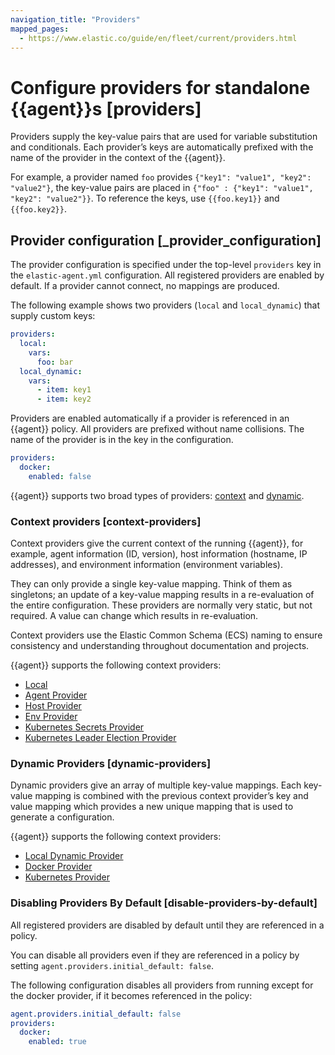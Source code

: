 ```yaml
---
navigation_title: "Providers"
mapped_pages:
  - https://www.elastic.co/guide/en/fleet/current/providers.html
---
```


# Configure providers for standalone {{agent}}s [providers]


Providers supply the key-value pairs that are used for variable substitution and conditionals. Each provider’s keys are automatically prefixed with the name of the provider in the context of the {{agent}}.

For example, a provider named `foo` provides `{"key1": "value1", "key2": "value2"}`, the key-value pairs are placed in `{"foo" : {"key1": "value1", "key2": "value2"}}`. To reference the keys, use `{{foo.key1}}` and `{{foo.key2}}`.


## Provider configuration [_provider_configuration]

The provider configuration is specified under the top-level `providers` key in the `elastic-agent.yml` configuration. All registered providers are enabled by default. If a provider cannot connect, no mappings are produced.

The following example shows two providers (`local` and `local_dynamic`) that supply custom keys:

```yaml
providers:
  local:
    vars:
      foo: bar
  local_dynamic:
    vars:
      - item: key1
      - item: key2
```

Providers are enabled automatically if a provider is referenced in an {{agent}} policy. All providers are prefixed without name collisions. The name of the provider is in the key in the configuration.

```yaml
providers:
  docker:
    enabled: false
```

{{agent}} supports two broad types of providers: [context](#context-providers) and [dynamic](#dynamic-providers).


### Context providers [context-providers]

Context providers give the current context of the running {{agent}}, for example, agent information (ID, version), host information (hostname, IP addresses), and environment information (environment variables).

They can only provide a single key-value mapping. Think of them as singletons; an update of a key-value mapping results in a re-evaluation of the entire configuration. These providers are normally very static, but not required. A value can change which results in re-evaluation.

Context providers use the Elastic Common Schema (ECS) naming to ensure consistency and understanding throughout documentation and projects.

{{agent}} supports the following context providers:

* [Local](/reference/ingestion-tools/fleet/local-provider.md)
* [Agent Provider](/reference/ingestion-tools/fleet/agent-provider.md)
* [Host Provider](/reference/ingestion-tools/fleet/host-provider.md)
* [Env Provider](/reference/ingestion-tools/fleet/env-provider.md)
* [Kubernetes Secrets Provider](/reference/ingestion-tools/fleet/kubernetes_secrets-provider.md)
* [Kubernetes Leader Election Provider](/reference/ingestion-tools/fleet/kubernetes_leaderelection-provider.md)


### Dynamic Providers [dynamic-providers]

Dynamic providers give an array of multiple key-value mappings. Each key-value mapping is combined with the previous context provider’s key and value mapping which provides a new unique mapping that is used to generate a configuration.

{{agent}} supports the following context providers:

* [Local Dynamic Provider](/reference/ingestion-tools/fleet/local-dynamic-provider.md)
* [Docker Provider](/reference/ingestion-tools/fleet/docker-provider.md)
* [Kubernetes Provider](/reference/ingestion-tools/fleet/kubernetes-provider.md)


### Disabling Providers By Default [disable-providers-by-default]

All registered providers are disabled by default until they are referenced in a policy.

You can disable all providers even if they are referenced in a policy by setting `agent.providers.initial_default: false`.

The following configuration disables all providers from running except for the docker provider, if it becomes referenced in the policy:

```yaml
agent.providers.initial_default: false
providers:
  docker:
    enabled: true
```










